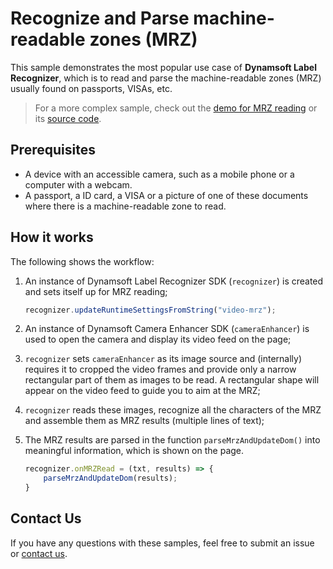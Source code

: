 # Recognize and Parse machine-readable zones (MRZ)

This sample demonstrates the most popular use case of **Dynamsoft Label Recognizer**, which is to read and parse the machine-readable zones (MRZ) usually found on passports, VISAs, etc.

> For a more complex sample, check out the [demo for MRZ reading](https://demo.dynamsoft.com/label-recognizer-js/mrz-scanner.html) or its [source code](https://github.com/Dynamsoft/label-recognizer-javascript-demo).

## Prerequisites

* A device with an accessible camera, such as a mobile phone or a computer with a webcam.
* A passport, a ID card, a VISA or a picture of one of these documents where there is a machine-readable zone to read.

## How it works

The following shows the workflow:

1. An instance of Dynamsoft Label Recognizer SDK (`recognizer`) is created and sets itself up for MRZ reading;

    ```js
    recognizer.updateRuntimeSettingsFromString("video-mrz");
    ```

2. An instance of Dynamsoft Camera Enhancer SDK (`cameraEnhancer`) is used to open the camera and display its video feed on the page;
3. `recognizer` sets `cameraEnhancer` as its image source and (internally) requires it to cropped the video frames and provide only a narrow rectangular part of them as images to be read. A rectangular shape will appear on the video feed to guide you to aim at the MRZ;
4. `recognizer` reads these images, recognize all the characters of the MRZ and assemble them as MRZ results (multiple lines of text);
5. The MRZ results are parsed in the function `parseMrzAndUpdateDom()` into meaningful information, which is shown on the page.

    ```js
    recognizer.onMRZRead = (txt, results) => {
        parseMrzAndUpdateDom(results);
    }
    ```

## Contact Us

If you have any questions with these samples, feel free to submit an issue or [contact us](https://www.dynamsoft.com/company/contact/).
